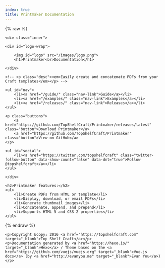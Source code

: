 ```yaml
---
index: true
title: Printmaker Documentation
---
```


{% raw %}

<div id="hero">

	<div class="inner">

	<div id="logo-wrap">

		<img id="logo" src="/images/logo.png">
		<h1>Printmaker<br>Documentation</h1>

	</div>

	<!-- <p class="desc"><em>Easily create and concatenate PDFs from your Craft templates</em></p> -->

	<ul id="nav">
		<li><a href="/guide/" class="nav-link">Guide</a></li>
		<li><a href="/examples/" class="nav-link">Examples</a></li>
		<li><a href="/releases/" class="nav-link">Releases</a></li>
	</ul>

	<p class="buttons">
		<a href="https://github.com/TopShelfCraft/Printmaker/releases/latest" class="button">Download Printmaker</a>
		<a href="https://github.com/TopShelfCraft/Printmaker" class="button">View on GitHub</a>
	</p>

	<ul id="social">
		<li><a href="https://twitter.com/topshelfcraft" class="twitter-follow-button" data-show-count="false" data-dnt="true">Follow @topshelfcraft</a></li>
	</ul>

	</div>

</div>

<div id="why">

	<h2>Printmaker features:</h2>
	<ul>
		<li>Create PDFs from HTML or template</li>
		<li>Display, download, or email PDFs</li>
		<li>Generate thumbnail images</li>
		<li>Concatenate, append, and prepend</li>
		<li>Supports HTML 5 and CSS 2 properties</li>
	</ul>

</div>

{% endraw %}

<div id="footer">

	<p>Copyright &copy; 2016 <a href="https://topshelfcraft.com" target="_blank">Top Shelf Craft</a></p>
	<p>Documentation generated by <a href="https://hexo.io/" target="_blank">Hexo</a> / Theme based on the <a href="https://github.com/vuejs/vuejs.org" target="_blank">Vue.js docs</a> (by <a href="http://evanyou.me" target="_blank">Evan You</a>)</p>

</div>

<!-- Twitter follow button script -->
<script>!function(d,s,id){var js,fjs=d.getElementsByTagName(s)[0],p=/^http:/.test(d.location)?'http':'https';if(!d.getElementById(id)){js=d.createElement(s);js.id=id;js.src=p+'://platform.twitter.com/widgets.js';fjs.parentNode.insertBefore(js,fjs);}}(document, 'script', 'twitter-wjs');</script>


